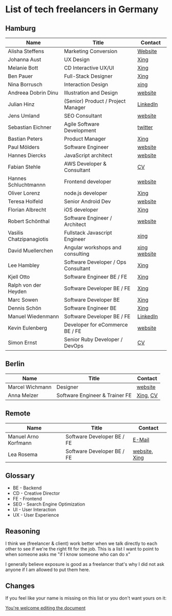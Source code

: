 # List of tech freelancers in Germany

## Hamburg

| Name                     | Title                               | Contact                                                                              |
| ------------------------ | ----------------------------------- | ------------------------------------------------------------------------------------ |
| Alisha Steffens          | Marketing Conversion                | [Website](https://www.alisha-steffens.de/)                                           |
| Johanna Aust             | UX Design                           | [Xing](https://www.xing.com/profile/Johanna_Aust)                                    |
| Melanie Bott             | CD Interactive UX/UI                | [Xing](https://www.xing.com/profile/Melanie_Bott4)                                   |
| Ben Pauer                | Full-Stack Designer                 | [Xing](https://www.xing.com/profile/Benjamin_Pauer/)                                 |
| Nina Borrusch            | Interaction Design                  | [xing](https://www.xing.com/profile/Nina_Borrusch/)                                  |
| Andreea Dobrin Dinu      | Illustration and Design             | [website](http://summerkidworks.com/)                                                |
| Julian Hinz              | (Senior) Product / Project Manager  | [LinkedIn](https://www.linkedin.com/in/julian-hinz/)                                 |
| Jens Umland              | SEO Consultant                      | [website](http://jumland.de/)                                                        |
| Sebastian Eichner        | Agile Software Development          | [twitter](https://twitter.com/stdout)                                                |
| Bastian Peters           | Product Manager                     | [Xing](https://www.xing.com/profile/Bastian_Peters10)                                |
| Paul Mölders             | Software Engineer                   | [website](https://www.p0wl.space/)                                                   |
| Hannes Diercks           | JavaScript architect                | [website](https://xiphe.github.io/)                                                  |
| Fabian Stehle            | AWS Developer & Consultant          | [CV](cv.fstehle.com)                                                                 |
| Hannes Schluchtmannn     | Frontend developer                  | [website](https://hannesschluchtmann.com/)                                           |
| Oliver Lorenz            | node.js developer                   | [Xing](https://www.xing.com/profile/Oliver_Lorenz29/cv)                              |
| Teresa Holfeld           | Senior Android Dev                  | [website](https://teresaholfeld.com/)                                                |
| Florian Albrecht         | iOS developer                       | [Xing](https://www.xing.com/profile/Florian_Albrecht10/cv)                           |
| Robert Schönthal         | Software Engineer / Architect       | [website](https://digitalkaoz.net)                                                   |
| Vasilis Chatzipanagiotis | Fullstack Javascript Engineer       | [xing](https://www.xing.com/profile/Vasilis_Chatzipanagiotis)                        |
| David Muellerchen        | Angular workshops and consulting    | [xing](https://www.xing.com/profile/David_Muellerchen) [website](https://webdave.de) |
| Lee Hambley              | Software Developer / Ops Consultant | [Xing](https://www.xing.com/profile/Lee_Hambley)                                     |
| Kjell Otto               | Software Engineer BE / FE           | [Xing](https://www.xing.com/profile/Kjell_Otto/cv)                                   |
| Ralph von der Heyden     | Software Developer BE / FE          | [Xing](https://www.xing.com/profile/Ralph_vonderHeyden)                              |
| Marc Sowen               | Software Developer BE               | [Xing](https://www.xing.com/profile/Marc_Sowen)                                      |
| Dennis Schön             | Software Engineer BE                | [Xing](https://www.xing.com/profile/DennisSchoen)                                    |
| Manuel Wiedenmann        | Software Developer BE / FE          | [LinkedIn](https://www.linkedin.com/in/manuel-wiedenmann/)                           |
| Kevin Eulenberg          | Developer for eCommerce BE / FE     | [website](http://frontend.hamburg/)                                                  |
| Simon Ernst              | Senior Ruby Developer / DevOps      | [CV](https://simonernst.com/cv/)                                                     |

## Berlin

| Name            | Title                          | Contact                                                                                               |
| --------------- | ------------------------------ | ----------------------------------------------------------------------------------------------------- |
| Marcel Wichmann | Designer                       | [website](http://marcel.io/)                                                                          |
| Anna Melzer     | Software Engineer & Trainer FE | [Xing](https://www.xing.com/profile/Anna_Melzer), [CV](https://stackoverflow.com/users/story/1554773) |

## Remote

| Name                 | Title                      | Contact                                                                                |
| -------------------- | -------------------------- | -------------------------------------------------------------------------------------- |
| Manuel Arno Korfmann | Software Developer BE / FE | [E-Mail](mailto:manu@korfmann.info)                                                    |
| Lea Rosema           | Software Developer BE / FE | [website](https://terabaud.github.io), [Xing](https://www.xing.com/profile/Lea_Rosema) |

## Glossary

- BE - Backend
- CD - Creative Director
- FE - Frontend
- SEO - Search Engine Optimization
- UI - User Interaction
- UX - User Experience

## Reasoning

I think we (freelancer & client) work better when we talk directly to each other to see if we're the right fit for the job. This is a list I want to point to when someone asks me "if I know someone who can do x"

I generally believe exposure is good as a freelancer that's why I did not ask anyone if I am allowed to put them here.

## Changes

If you feel like your name is missing on this list or you don't want yours on it:

[You're welcome editing the document](https://github.com/lassediercks/list-of-tech-freelancers-in-hamburg/edit/master/readme.md)
